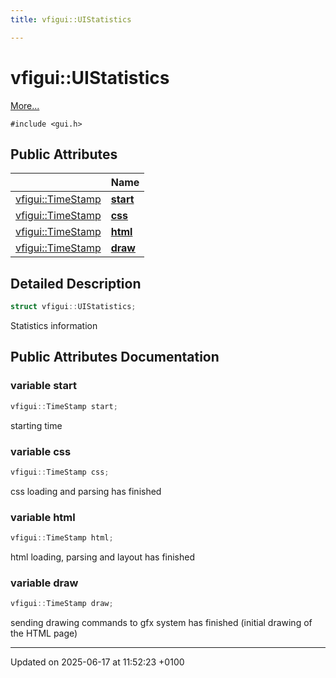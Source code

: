 ```yaml
---
title: vfigui::UIStatistics

---
```


# vfigui::UIStatistics



 [More...](#detailed-description)


`#include <gui.h>`

## Public Attributes

|                | Name           |
| -------------- | -------------- |
| [vfigui::TimeStamp](classvfihtml_1_1_time_stamp.md) | **[start](structvfigui_1_1_u_i_statistics.md#variable-start)**  |
| [vfigui::TimeStamp](classvfihtml_1_1_time_stamp.md) | **[css](structvfigui_1_1_u_i_statistics.md#variable-css)**  |
| [vfigui::TimeStamp](classvfihtml_1_1_time_stamp.md) | **[html](structvfigui_1_1_u_i_statistics.md#variable-html)**  |
| [vfigui::TimeStamp](classvfihtml_1_1_time_stamp.md) | **[draw](structvfigui_1_1_u_i_statistics.md#variable-draw)**  |

## Detailed Description

```cpp
struct vfigui::UIStatistics;
```


Statistics information 

## Public Attributes Documentation

### variable start

```cpp
vfigui::TimeStamp start;
```


starting time 


### variable css

```cpp
vfigui::TimeStamp css;
```


css loading and parsing has finished 


### variable html

```cpp
vfigui::TimeStamp html;
```


html loading, parsing and layout has finished 


### variable draw

```cpp
vfigui::TimeStamp draw;
```


sending drawing commands to gfx system has finished (initial drawing of the HTML page) 


-------------------------------

Updated on 2025-06-17 at 11:52:23 +0100